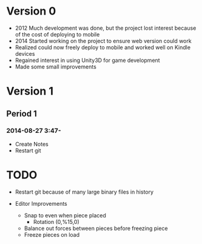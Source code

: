 # Version 0

- 2012 Much development was done, but the project lost interest because of the cost of deploying to mobile
- 2014 Started working on the project to ensure web version could work
- Realized could now freely deploy to mobile and worked well on Kindle devices
- Regained interest in using Unity3D for game development
- Made some small improvements

# Version 1

## Period 1

### 2014-08-27 3:47-

- Create Notes
- Restart git


# TODO

- Restart git because of many large binary files in history

- Editor Improvements
	- Snap to even when piece placed
		- Rotation (0,%15,0)
	- Balance out forces between pieces before freezing piece
	- Freeze pieces on load

		
